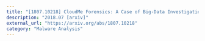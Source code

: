 ```yaml
---
title: "[1807.10218] CloudMe Forensics: A Case of Big-Data Investigation"
description: "2018.07 [arxiv]"
external_url: "https://arxiv.org/abs/1807.10218"
category: "Malware Analysis"
---
```

